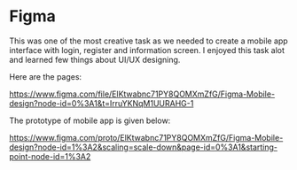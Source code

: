 # Figma
This was one of the most creative task as we needed to create a mobile app interface with login, register and information screen. I enjoyed this task alot and learned few things about UI/UX designing.

Here are the pages:

https://www.figma.com/file/ElKtwabnc71PY8QOMXmZfG/Figma-Mobile-design?node-id=0%3A1&t=IrruYKNqM1UURAHG-1


The prototype of mobile app is given below:

https://www.figma.com/proto/ElKtwabnc71PY8QOMXmZfG/Figma-Mobile-design?node-id=1%3A2&scaling=scale-down&page-id=0%3A1&starting-point-node-id=1%3A2
